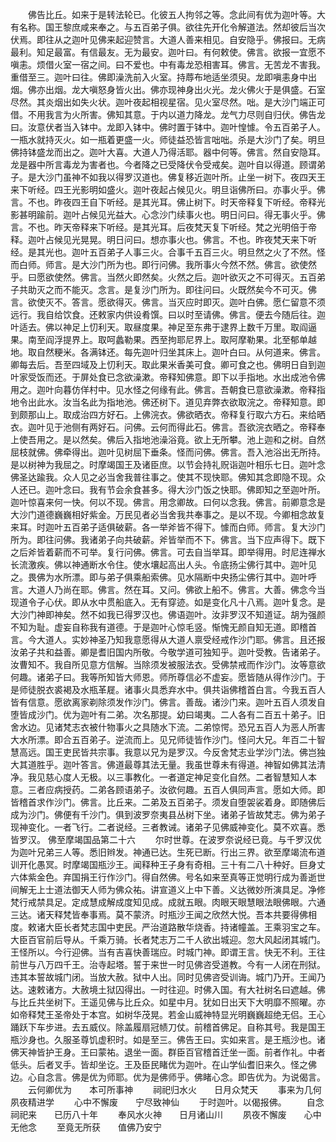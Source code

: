<!-- { "loadSidebar": true } -->
　　佛告比丘。如来于是转法轮已。化彼五人拘邻之等。念此间有优为迦叶等。大有名称。国王黎庶咸来奉之。与五百弟子俱。欲往先开化令解道法。然却彼后当次伏焉。即往从之迦叶见佛来起迎赞言。大道人善来相见。自安隐乎。佛报曰。无病最利。知足最富。有信最友。无为最安。迦叶曰。有何敕使。佛言。欲报一宜愿不嗔恚。烦借火室一宿之间。曰不爱也。中有毒龙恐相害耳。佛言。无苦龙不害我。重借至三。迦叶曰往。佛即澡洗前入火室。持蓐布地适坐须臾。龙即嗔恚身中出烟。佛亦出烟。龙大嗔怒身皆火出。佛亦现神身出火光。龙火佛火于是俱盛。石室尽然。其炎烟出如失火状。迦叶夜起相视星宿。见火室尽然。咄。是大沙门端正可借。不用我言为火所害。佛知其意。于内以道力降龙。龙气力尽则自归伏。佛告龙曰。汝意伏者当入钵中。龙即入钵中。佛时置于钵中。迦叶惶懅。令五百弟子人。一瓶水就持灭火。如一瓶着更盛一火。师徒益恐皆言咄咄。杀是大沙门了矣。明旦佛持钵盛龙而出之。迦叶大喜。大道人乃得活耶。器中何等。佛言。然自安隐耳。龙是器中所言毒龙为害者也。今者降之已受降伏令受戒矣。迦叶自以得道。顾谓弟子。是大沙门虽神不如我以得罗汉道也。佛复移近迦叶所。止坐一树下。夜四天王来下听经。四王光影明如盛火。迦叶夜起占候见火。明旦诣佛所曰。亦事火乎。佛言。不也。昨夜四王自下听经。是其光耳。佛止树下。时天帝释复下听经。帝释光影甚明踰前。迦叶占候见光益大。心念沙门续事火也。明日问曰。得无事火乎。佛言。不也。昨天帝释来下听经。是其光耳。后夜梵天复下听经。梵之光明倍于帝释。迦叶占候见光晃晃。明日问曰。想亦事火也。佛言。不也。昨夜梵天来下听经。是其光也。迦叶五百弟子人事三火。合事千五百三火。明旦然之火了不然。怪而白师。师言。是大沙门所为也。即行问佛。我所事火今然不然。佛言。欲使然乎。曰愿欲使然。佛言。当然火即然矣。火然之后。迦叶欲灭之不可得灭。五百弟子共助灭之而不能灭。念言。是复沙门所为。即往问曰。火既然矣今不可灭。佛言。欲使灭不。答言。愿欲得灭。佛言。当灭应时即灭。迦叶白佛。愿仁留意不须远行。我自给饮食。还敕家内供设肴馔。曰以时至请佛。佛言。便去今随后往。迦叶适去。佛以神足上忉利天。取昼度果。神足至东弗于逮界上数千万里。取阎逼果。南至阎浮提界上。取呵蠡勒果。西至拘耶尼界上。取阿摩勒果。北至郁单越地。取自然粳米。各满钵还。每先迦叶归坐其床上。迦叶白曰。从何道来。佛言。卿每去后。吾至四域及上忉利天。取此果米香美可食。卿可食之也。佛明日自到迦叶家受饭而还。于屏处食已念欲澡漱。帝释知佛意。即下以手指地。水出成池令佛用之。迦叶向暮仿佯村中。见水怪之何缘有此。佛言。吾朝食已意欲澡漱。帝释指地令出此水。汝当名此为指地池。佛还树下。道见弃弊衣欲取浣之。帝释知意。即到颇那山上。取成治四方好石。上佛浣衣。佛欲晒衣。帝释复行取六方石。来给晒衣。迦叶见于池侧有两好石。问佛。云何而得此石。佛言。吾欲浣衣晒之。帝释奉上使吾用之。是以然矣。佛后入指地池澡浴竟。欲上无所攀。池上迦和之树。自然屈枝就佛。佛牵得出。迦叶见树屈下垂条。怪而问佛。佛言。吾入池浴出无所持。是以树神为我屈之。时摩竭国王及诸臣庶。以节会持礼贶诣迦叶相乐七日。迦叶念佛圣达踰我。众人见之必当舍我普往事之。使其不现快耶。佛知其念即隐不现。众人还已。迦叶念曰。我有节会余食甚多。得大沙门饭之快耶。佛即知之至迦叶所。迦叶惊喜来何一快。何以不现。佛言。用念卿故。曰何以念我。佛言。前卿意念是大沙门道德巍巍相好紫金。万民见者必当舍我共奉事之。是以不现。今卿相念故复来耳。时迦叶五百弟子适俱破薪。各一举斧皆不得下。懅而白师。师言。复大沙门所为。即往问佛。我诸弟子向共破薪。斧皆举而不下。佛言。当下应声得下。既下之后斧皆着薪而不可举。复行问佛。佛言。可去自当举耳。即举得用。时尼连禅水长流激疾。佛以神通断水令住。使水壤起高出人头。令底扬尘佛行其中。迦叶见之。畏佛为水所漂。即与弟子俱乘船索佛。见水隔断中央扬尘佛行其中。迦叶呼言。大道人乃尚在耶。佛言。然在耳。又问。佛欲上船不。佛言。大善。佛念今当现道令子心伏。即从水中贯船底入。无有穿迹。如是变化凡十八焉。迦叶复念。是大沙门神即神矣。然不如我已得罗汉也。佛语迦叶。汝非罗汉不知道证。胡为强颜不知为耻。虚妄自称我有道德。于是迦叶心惊毛竖。惭愧无颜自知无道。即稽首言。今大道人。实妙神圣乃知我意愿得从大道人禀受经戒作沙门耶。佛言。且还报汝弟子共和益善。卿是耆旧国内所敬。今敬学道可独知乎。迦叶受教。告诸弟子。汝曹知不。我自所见意方信解。当除须发被服法衣。受佛禁戒而作沙门。汝等意欲何趣。诸弟子曰。我等所知皆大师恩。师所尊信必不虚妄。愿皆随从得作沙门。于是师徒脱衣裘褐及水瓶革屣。诸事火具悉弃水中。俱共诣佛稽首白言。今我五百人皆有信意。愿欲离家剃除须发作沙门。佛言。善哉。诸沙门来。迦叶五百人须发自堕皆成沙门。优为迦叶有二弟。次名那提。幼曰竭夷。二人各有二百五十弟子。旧舍水边。见诸梵志衣被什物事火之具随水下流。二弟惊愕。恐兄五百人为恶人所害大水所漂。即合五百弟子。逆流而上。见兄师徒皆作沙门。怪问大兄。年百二十智慧高远。国王吏民皆共宗事。我意以兄为是罗汉。今反舍梵志业学沙门法。佛岂独大其道胜乎。迦叶答言。佛道最尊其法无量。我虽世尊未有得道。神智如佛其法清净。我见慈心度人无极。以三事教化。一者道定神足变化自然。二者智慧知人本意。三者应病授药。二弟各顾语弟子。汝欲何趣。五百人俱同声言。愿如大师。即皆稽首求作沙门。佛言。比丘来。二弟及五百弟子。须发自堕袈裟着身。即随佛后成为沙门。佛便有千沙门。俱到波罗奈夷县丛树下坐。诸弟子皆故梵志。佛为弟子现神变化。一者飞行。二者说经。三者教诫。诸弟子见佛威神变化。莫不欢喜。悉皆罗汉。
佛至摩竭国品第二十六
　　尔时世尊。在波罗奈说经已竟。与千罗汉优为迦叶兄弟三人等。悉旧辫发。神通已达。生死已断。行出三界。欲至摩竭流布道训开化愚冥。时摩竭国瓶沙王。闻释种王子身有奇相。三十有二八十种好。巨身丈六体紫金色。弃国捐王行作沙门。得自然佛。号名如来至真等正觉明行成为善逝世间解无上士道法御天人师为佛众祐。讲宣道义上中下善。义达微妙所演具足。净修梵行戒禁具足。定成慧成解成度知见成。成就五眼。肉眼天眼慧眼法眼佛眼。六通三达。诸天释梵皆奉事焉。莫不蒙济。时瓶沙王闻之欣然大悦。吾本共要得佛相度。敕诸大臣长者梵志国中吏民。严治道路散华烧香。持诸幢盖。王乘羽宝之车。大臣百官前后导从。千乘万骑。长者梵志万二千人欲出城迎。忽大风起闭其城门。王怪所以。今行迎佛。当有吉喜快善瑞应。时城门神。即谓王言。快无不利。王往前世与八万四千王。治寺起塔。誓于来世一时见佛咨受道教。今有一人闭在刑狱。违其本誓故城门闭。当放大赦。狱中人出。同时见佛咨受训诲。城门乃开。王闻乃达。速敕诸方。大赦境土狱囚得出。一时往迎。时佛入国。有大社树名曰遮越。佛与比丘共坐树下。王遥见佛与比丘众。如星中月。犹如日出天下大明靡不照曜。亦如帝释梵王圣帝处于本宫。如树华茂晃。若金山威神特显光明巍巍超绝无侣。王心踊跃下车步进。去五威仪。除盖履扇冠帻刀仗。前稽首佛足。自称其号。我是国王瓶沙身也。久服圣尊饥虚积时。如是至三。佛告王曰。实如来言。是王瓶沙也。诸佛天神皆护王身。王曰蒙祐。退坐一面。群臣百官稽首迁坐一面。前者作礼。中者低头。后者叉手。皆却坐讫。王及臣民睹优为迦叶。在山学仙耆旧来久。怪之佛边。心自念言。佛是优为师耶。优为是佛师乎。佛睹心念。即告优为。为说偈言。
　　云何卿优为　　本可所事神
　　祠祀归水火　　日月众梵天
　　事来为几何　　夙夜精进学
　　心中不懈废　　宁尽致神仙
　　于时迦叶。以偈报佛。
　　自念祠祀来　　已历八十年
　　奉风水火神　　日月诸山川
　　夙夜不懈废　　心中无他念
　　至竟无所获　　值佛乃安宁
